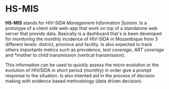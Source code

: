 # HS-MIS 
**HS-MIS** stands for *HIV-SIDA Management Information System*. Is a prototype of a client side web-app that work on top of a standalone web server that provide data. Basically is a dashboard that's is been developed for monitoring the monthly incidence of HIV-SIDA in Mozambique from 3 different levels: district, province and facility. Is also expected to track others importants metrcs such as *prevalence*, *test coverage*, *ART coverage* and *mother to child transmission (vertical transmission).

This information can be used to quickly assess the micro evolution or the evolution of HIV/SIDA in short period  (monthly) in order give a prompt response to the situation.
Is also intented aid in the process of decision making with evidence based methodology (data driven decision).
